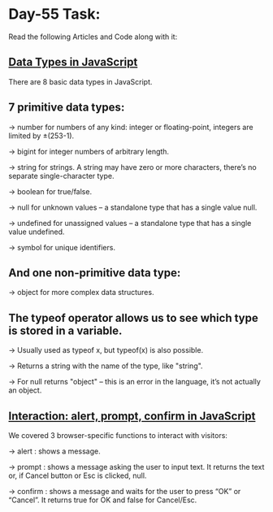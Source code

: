 # Day-55 Task:

Read the following Articles and Code along with it:

## [Data Types in JavaScript](https://javascript.info/types)
 
 There are 8 basic data types in JavaScript.
## 7 primitive data types:
   -> number for numbers of any kind: integer or floating-point, integers are limited by ±(253-1).
    
   -> bigint for integer numbers of arbitrary length.
    
   -> string for strings. A string may have zero or more characters, there’s no separate single-character type.
    
   -> boolean for true/false.
    
   -> null for unknown values – a standalone type that has a single value null.
    
   -> undefined for unassigned values – a standalone type that has a single value undefined.
    
   -> symbol for unique identifiers.
    
## And one non-primitive data type:
   -> object for more complex data structures.
   
## The typeof operator allows us to see which type is stored in a variable.
   -> Usually used as typeof x, but typeof(x) is also possible.
   
   -> Returns a string with the name of the type, like "string".
   
   -> For null returns "object" – this is an error in the language, it’s not actually an object.


## [Interaction: alert, prompt, confirm in JavaScript](https://javascript.info/alert-prompt-confirm)

We covered 3 browser-specific functions to interact with visitors:

-> alert : shows a message.

-> prompt : shows a message asking the user to input text. It returns the text or, if Cancel button or Esc is clicked, null.

-> confirm : shows a message and waits for the user to press “OK” or “Cancel”. It returns true for OK and false for Cancel/Esc.

